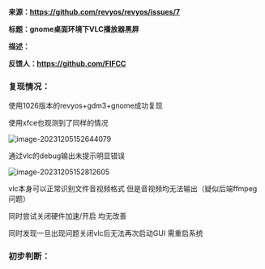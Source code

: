 **来源：https://github.com/revyos/revyos/issues/7**

**标题：gnome桌面环境下VLC播放器黑屏**

**描述：**

**反馈人：https://github.com/FIFCC**





### 复现情况：



使用1026版本的revyos+gdm3+gnome成功复现



使用xfce也观测到了同样的情况



![image-20231205152644079](C:\Users\Nico\AppData\Roaming\Typora\typora-user-images\image-20231205152644079.png)





通过vlc的debug输出未提示明显错误



![image-20231205152812605](C:\Users\Nico\AppData\Roaming\Typora\typora-user-images\image-20231205152812605.png)

vlc本身可以正常识别文件音视频格式  但是音视频均无法输出（疑似后端ffmpeg问题）



同时尝试关闭硬件加速/开启 均无改善



同时发现一旦出现问题关闭vlc后无法再次启动GUI  需重启系统



### 初步判断：
